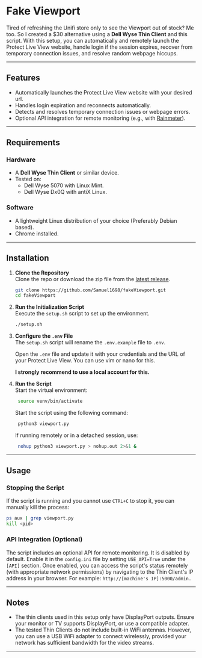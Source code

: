 # Fake Viewport

Tired of refreshing the Unifi store only to see the Viewport out of stock? Me too. So I created a $30 alternative using a **Dell Wyse Thin Client** and this script. With this setup, you can automatically and remotely launch the Protect Live View website, handle login if the session expires, recover from temporary connection issues, and resolve random webpage hiccups.

---

## Features

- Automatically launches the Protect Live View website with your desired url.
- Handles login expiration and reconnects automatically.
- Detects and resolves temporary connection issues or webpage errors.
- Optional API integration for remote monitoring (e.g., with [Rainmeter](https://www.rainmeter.net/)).

---

## Requirements

### Hardware
- A **Dell Wyse Thin Client** or similar device.
- Tested on:
  - Dell Wyse 5070 with Linux Mint. 
  - Dell Wyse Dx0Q with antiX Linux.

### Software
- A lightweight Linux distribution of your choice (Preferably Debian based).
- Chrome installed.

---

## Installation

1. **Clone the Repository**  
   Clone the repo or download the zip file from the [latest release](https://github.com/Samuel1698/fakeViewport/releases).

   ```bash
   git clone https://github.com/Samuel1698/fakeViewport.git
   cd fakeViewport
   ```

2. **Run the Initialization Script**  
   Execute the `setup.sh` script to set up the environment.

   ```bash
   ./setup.sh
   ```

3. **Configure the `.env` File**  
   The `setup.sh` script will rename the `.env.example` file to `.env`. 
   
   Open the `.env` file and update it with your credentials and the URL of your Protect Live View. You can use vim or nano for this.

   **I strongly recommend to use a local account for this.**

4. **Run the Script**  
   Start the virtual environment:
   ```bash
    source venv/bin/activate
   ```
   Start the script using the following command:
   ```bash
    python3 viewport.py
   ```

   If running remotely or in a detached session, use:
   ```bash
    nohup python3 viewport.py > nohup.out 2>&1 &
   ```

---

## Usage

### Stopping the Script
If the script is running and you cannot use `CTRL+C` to stop it, you can manually kill the process: 
```bash
ps aux | grep viewport.py
kill <pid>
```

### API Integration (Optional)
The script includes an optional API for remote monitoring. It is disabled by default. Enable it in the `config.ini` file by setting `USE_API=True` under the `[API]` section. Once enabled, you can access the script's status remotely (with appropriate network permissions) by navigating to the Thin Client's IP address in your browser. For example: `http://[machine's IP]:5000/admin.`

---

## Notes

- The thin clients used in this setup only have DisplayPort outputs. Ensure your monitor or TV supports DisplayPort, or use a compatible adapter.
- The tested Thin Clients do not include built-in WiFi antennas. However, you can use a USB WiFi adapter to connect wirelessly, provided your network has sufficient bandwidth for the video streams.

---